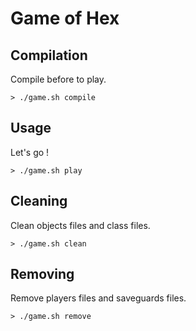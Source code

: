 # Game of Hex

## Compilation

Compile before to play.

```
> ./game.sh compile
```

## Usage

Let's go !

```
> ./game.sh play
```

## Cleaning

Clean objects files and class files.

```
> ./game.sh clean
```
## Removing

Remove players files and saveguards files.

```
> ./game.sh remove
```
